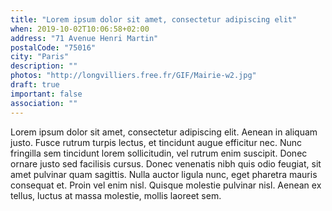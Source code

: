 ```yaml
---
title: "Lorem ipsum dolor sit amet, consectetur adipiscing elit"
when: 2019-10-02T10:06:58+02:00
address: "71 Avenue Henri Martin"
postalCode: "75016"
city: "Paris"
description: ""
photos: "http://longvilliers.free.fr/GIF/Mairie-w2.jpg"
draft: true
important: false
association: ""
---
```


Lorem ipsum dolor sit amet, consectetur adipiscing elit. Aenean in aliquam justo. Fusce rutrum turpis lectus, et tincidunt augue efficitur nec. Nunc fringilla sem tincidunt lorem sollicitudin, vel rutrum enim suscipit. Donec ornare justo sed facilisis cursus. Donec venenatis nibh quis odio feugiat, sit amet pulvinar quam sagittis. Nulla auctor ligula nunc, eget pharetra mauris consequat et. Proin vel enim nisl. Quisque molestie pulvinar nisl. Aenean ex tellus, luctus at massa molestie, mollis laoreet sem.